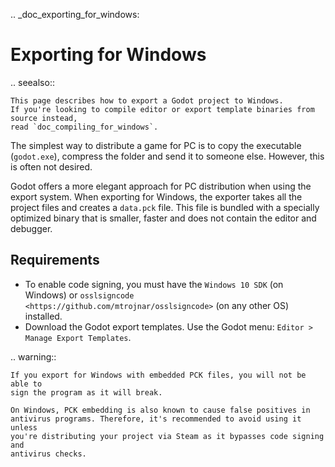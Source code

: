 .. _doc_exporting_for_windows:

Exporting for Windows
=====================

.. seealso::

    This page describes how to export a Godot project to Windows.
    If you're looking to compile editor or export template binaries from source instead,
    read `doc_compiling_for_windows`.

The simplest way to distribute a game for PC is to copy the executable
(`godot.exe`), compress the folder and send it to someone else. However, this
is often not desired.

Godot offers a more elegant approach for PC distribution when using the export
system. When exporting for Windows, the exporter takes all the project files and
creates a `data.pck` file. This file is bundled with a specially optimized
binary that is smaller, faster and does not contain the editor and debugger.

Requirements
------------

-  To enable code signing, you must have the `Windows 10 SDK` (on Windows) or `osslsigncode <https://github.com/mtrojnar/osslsigncode>` (on any other OS) installed.
-  Download the Godot export templates. Use the Godot menu: `Editor > Manage Export Templates`.

.. warning::

    If you export for Windows with embedded PCK files, you will not be able to
    sign the program as it will break.

    On Windows, PCK embedding is also known to cause false positives in
    antivirus programs. Therefore, it's recommended to avoid using it unless
    you're distributing your project via Steam as it bypasses code signing and
    antivirus checks.
